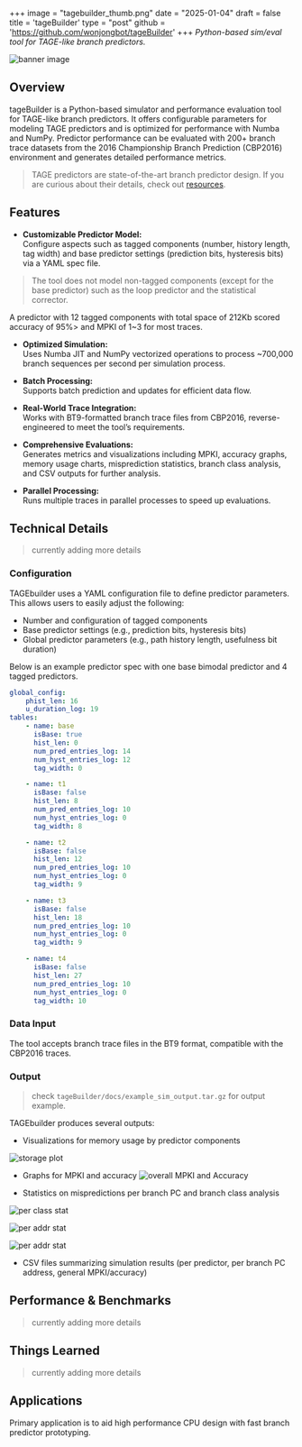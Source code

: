 +++
image = "tagebuilder_thumb.png"
date = "2025-01-04"
draft = false
title = 'tageBuilder'
type = "post"
github = 'https://github.com/wonjongbot/tageBuilder'
+++
_Python-based sim/eval tool for TAGE-like branch predictors._
<!--more-->
![banner image](tagebuilder_banner.png)

## Overview
tageBuilder is a Python-based simulator and performance evaluation tool for TAGE-like branch predictors. It offers configurable parameters for modeling TAGE predictors and is optimized for performance with Numba and NumPy. Predictor performance can be evaluated with 200+ branch trace datasets from the 2016 Championship Branch Prediction (CBP2016) environment and generates detailed performance metrics.

> TAGE predictors are state-of-the-art branch predictor design. If you are curious about their details, check out [resources](#resources).
## Features

- **Customizable Predictor Model:**  
  Configure aspects such as tagged components (number, history length, tag width) and base predictor settings (prediction bits, hysteresis bits) via a YAML spec file.

> The tool does not model non-tagged components (except for the base predictor) such as the loop predictor and the statistical corrector.

  A predictor with 12 tagged components with total space of 212Kb scored accuracy of 95%> and MPKI of 1~3 for most traces.

- **Optimized Simulation:**  
  Uses Numba JIT and NumPy vectorized operations to process ~700,000 branch sequences per second per simulation process.

- **Batch Processing:**  
  Supports batch prediction and updates for efficient data flow.

- **Real-World Trace Integration:**  
  Works with BT9-formatted branch trace files from CBP2016, reverse-engineered to meet the tool’s requirements.

- **Comprehensive Evaluations:**  
  Generates metrics and visualizations including MPKI, accuracy graphs, memory usage charts, misprediction statistics, branch class analysis, and CSV outputs for further analysis.

- **Parallel Processing:**  
  Runs multiple traces in parallel processes to speed up evaluations.
  
## Technical Details

> currently adding more details
 
### Configuration

TAGEbuilder uses a YAML configuration file to define predictor parameters. This allows users to easily adjust the following:
- Number and configuration of tagged components
- Base predictor settings (e.g., prediction bits, hysteresis bits)
- Global predictor parameters (e.g., path history length, usefulness bit duration)

Below is an example predictor spec with one base bimodal predictor and 4 tagged predictors.

```yaml
global_config:
    phist_len: 16
    u_duration_log: 19
tables:
    - name: base
      isBase: true
      hist_len: 0
      num_pred_entries_log: 14
      num_hyst_entries_log: 12
      tag_width: 0

    - name: t1
      isBase: false
      hist_len: 8
      num_pred_entries_log: 10
      num_hyst_entries_log: 0
      tag_width: 8

    - name: t2
      isBase: false
      hist_len: 12
      num_pred_entries_log: 10
      num_hyst_entries_log: 0
      tag_width: 9

    - name: t3
      isBase: false
      hist_len: 18
      num_pred_entries_log: 10
      num_hyst_entries_log: 0
      tag_width: 9

    - name: t4
      isBase: false
      hist_len: 27
      num_pred_entries_log: 10
      num_hyst_entries_log: 0
      tag_width: 10

```

### Data Input

The tool accepts branch trace files in the BT9 format, compatible with the CBP2016 traces. 

### Output

> check `tageBuilder/docs/example_sim_output.tar.gz` for output example.

TAGEbuilder produces several outputs:
- Visualizations for memory usage by predictor components

![storage plot](https://raw.githubusercontent.com/wonjongbot/tageBuilder/refs/heads/master/docs/img/PLOT_STORAGE.png "=700x")

- Graphs for MPKI and accuracy
![overall MPKI and Accuracy](https://raw.githubusercontent.com/wonjongbot/tageBuilder/refs/heads/master/docs/img/PLOT_OVERALL_MPKI_ACCURCY.png "=700x")

- Statistics on mispredictions per branch PC and branch class analysis

![per class stat](https://raw.githubusercontent.com/wonjongbot/tageBuilder/refs/heads/master/docs/img/PLOT_PER_CLASS_STAT.png "=700x")

![per addr stat](https://raw.githubusercontent.com/wonjongbot/tageBuilder/refs/heads/master/docs/img/LOT_TOP_N_ADDR.png "=700x")

![per addr stat](https://raw.githubusercontent.com/wonjongbot/tageBuilder/refs/heads/master/docs/img/PLOT_TOP_N_SUM.png "=700x")

- CSV files summarizing simulation results (per predictor, per branch PC address, general MPKI/accuracy)

## Performance & Benchmarks

> currently adding more details

## Things Learned

> currently adding more details

## Applications

Primary application is to aid high performance CPU design with fast branch predictor prototyping.
